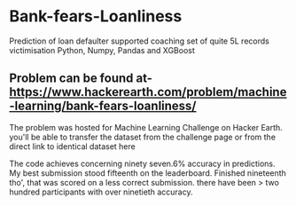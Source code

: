 # Bank-fears-Loanliness
Prediction of loan defaulter supported coaching 
set of quite 5L records victimisation Python, Numpy, Pandas and XGBoost

## Problem can be found at- https://www.hackerearth.com/problem/machine-learning/bank-fears-loanliness/

The problem was hosted for Machine Learning Challenge on Hacker Earth. you'll be able to transfer the dataset from the challenge page or from the direct link to identical dataset here

The code achieves concerning ninety seven.6% accuracy in predictions. My best submission stood fifteenth on the leaderboard. Finished nineteenth tho', that was scored on a less correct submission. there have been > two hundred participants with over ninetieth accuracy.
